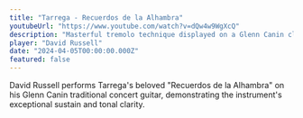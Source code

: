 ```yaml
---
title: "Tarrega - Recuerdos de la Alhambra"
youtubeUrl: "https://www.youtube.com/watch?v=dQw4w9WgXcQ"
description: "Masterful tremolo technique displayed on a Glenn Canin classical guitar. David Russell's interpretation showcases the instrument's sustain and clarity."
player: "David Russell"
date: "2024-04-05T00:00:00.000Z"
featured: false
---
```


David Russell performs Tarrega's beloved "Recuerdos de la Alhambra" on his Glenn Canin traditional concert guitar, demonstrating the instrument's exceptional sustain and tonal clarity.